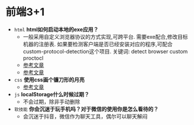# 前端3+1 
- `html` **html如何启动本地的exe应用？**
  - 一般采用自定义浏览器协议的方式实现,可跨平台.
  需要exe配合,修改目标机器的注册表.
  如果要检测客户端是否已经安装对应的程序,可配合custom-protocol-detection这个项目.
  关键词: detect browser custom proctocl
  - [参考文章](https://support.shotgunsoftware.com/hc/en-us/articles/219031308-Launching-applications-using-custom-browser-protocols)
  - [参考文章](https://www.cnblogs.com/ztsghr/p/11081730.html)
- `css` **使用css画个镰刀形的月亮**
  - [参考文章](https://www.cnblogs.com/reaf/p/6009724.html)
- `js` **localStorage什么时候过期？**
  - 不会过期，除非手动删除
- `软技能` **你会沉迷于玩手机吗？对于微信的使用你是怎么看待的？**
  - 会沉迷于抖音，微信作为聊天工具，偶尔可以聊天解闷